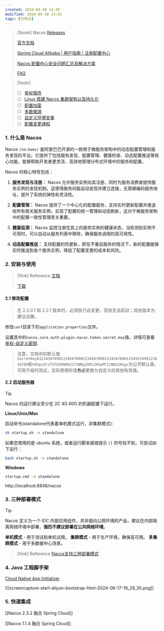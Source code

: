 ```yaml
---
created: 2024-04-30 14:39
modified: 2024-04-30 14:41
tags: [分布式]
---
```


> [!book] Nacos
> [Releases](https://github.com/alibaba/nacos/releases)
> 
> [官方文档](https://nacos.io)
> 
> [Spring Cloud Alibaba | 用户指南 | 注册配置中心](https://sca.aliyun.com/docs/2022/user-guide/nacos/overview/)
> 
> [Nacos 配置中心安全问题汇总及解决方案](https://nacos.io/blog/nacos-gvr7dx_awbbpb_sdtk4vkbson424zn/?source=blog_article)
> 
> [FAQ](https://nacos.io/docs/latest/guide/user/faq)

> [!todo]
> - [ ] [鉴权插件](https://nacos.io/docs/latest/plugin/auth-plugin/)
> - [ ] [Linux 搭建 Nacos 集群架构以及持久化](https://juejin.cn/post/7352704880282468379)
> - [ ] [配置加密](https://nacos.io/docs/latest/plugin/config-encryption-plugin/)
> - [ ] [多数据源](https://nacos.io/docs/latest/plugin/datasource-plugin/)
> - [ ] [自定义环境变量](https://nacos.io/docs/latest/plugin/custom-environment-plugin/)
> - [ ] [配置变更通知](https://nacos.io/docs/latest/plugin/config-change-plugin/)

### 1. 什么是 Nacos

Nacos `/nɑ:kəʊs/` 是阿里巴巴开源的一款用于微服务架构中的动态配置管理和服务发现的平台。它提供了包括服务发现、配置管理、健康检查、动态配置推送等核心功能，能够帮助开发者更灵活、高效地管理分布式环境中的服务和配置。

Nacos 的核心特性包括：

1. **服务发现与注册：** Nacos 允许服务实例向其注册，同时为服务消费者提供服务实例的发现机制。这使得服务间能自动发现并建立连接，无需硬编码服务地址，提升了系统的弹性和灵活性。
    
2. **配置管理：** Nacos 提供了一个中心化的配置服务，支持实时更新配置并推送给所有相关服务实例，实现了配置的统一管理和动态刷新，这对于微服务架构中的配置一致性管理至关重要。
    
3. **健康监测：** Nacos 监控注册在其上的服务实例的健康状态，当检测到实例不可用时，可以自动从服务列表中移除，确保服务调用的高可用性。
    
4. **动态配置推送：** 支持配置的热更新，即在不重启服务的情况下，新的配置能够实时推送到各个服务实例，降低了配置变更的成本和风险。

### 2. 安装与使用

> [!link] Reference
> [文档](https://nacos.io/docs/latest/quickstart/quick-start/)
> 
>  [下载](https://github.com/alibaba/nacos/releases)

#### 2.1 修改配置

> 在 2.2.0.1 和 2.2.1 版本时，必须执行此变更，否则无法启动；其他版本为建议设置。

修改`conf`目录下的`application.properties`文件。

设置其中的`nacos.core.auth.plugin.nacos.token.secret.key`值，详情可查看[鉴权-自定义密钥](https://nacos.io/docs/latest/plugin/auth-plugin/).

> 注意，文档中的默认值`SecretKey012345678901234567890123456789012345678901234567890123456789`和`VGhpc0lzTXlDdXN0b21TZWNyZXRLZXkwMTIzNDU2Nzg=`为公开默认值，可用于临时测试，实际使用时请**务必**更换为自定义的其他有效值。

#### 2.2 启动服务器

> [!tip]
> Nacos 的运行建议至少在 2C 4G 60G 的机器配置下运行。

**Linux/Unix/Mac**

启动命令(standalone代表着单机模式运行，非集群模式):

```bash
sh startup.sh -m standalone
```

如果您使用的是 ubuntu 系统，或者运行脚本报错提示 ``[[`` 符号找不到，可尝试如下运行：

```bash
bash startup.sh -m standalone
```

**Windows**

```bash
startup.cmd -m standalone
```

http://localhost:8848/nacos

### 3. 三种部署模式

> [!tip]
> Nacos 定义为一个 IDC 内部应用组件，并非面向公网环境的产品，建议在内部隔离网络环境中部署，**强烈不建议部署在公共网络环境**。

**单机模式** - 用于测试和单机试用。
**集群模式** - 用于生产环境，确保高可用。
**多集群模式** - 用于多数据中心场景。

> [!link] Reference
> [Nacos支持三种部署模式](https://nacos.io/docs/latest/guide/admin/deployment/)

### 4. Java 工程脚手架

[Cloud Native App Initializer](https://start.aliyun.com/bootstrap.html)

![[screencapture-start-aliyun-bootstrap-html-2024-06-17-19_29_30.png]]


### 5. 快速集成

[[Nacos 2.3.2 融合 Spring Cloud]]

[[Nacos 1.1.4 融合 Spring Cloud]]
